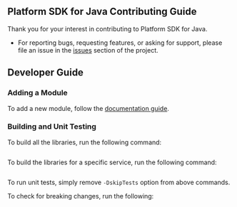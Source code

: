 Platform SDK for Java Contributing Guide
-------------------------------------

Thank you for your interest in contributing to Platform SDK for Java.

- For reporting bugs, requesting features, or asking for support, please file an issue in the [issues](https://github.com/Workiva/platform-sdk-java/issues) section of the project.

## Developer Guide

### Adding a Module

To add a new module, follow the [documentation guide](DOCS.md).

### Building and Unit Testing

To build all the libraries, run the following command:

```
```

To build the libraries for a specific service, run the following command:

```
```

To run unit tests, simply remove `-DskipTests` option from above commands.

To check for breaking changes, run the following:

```
```



